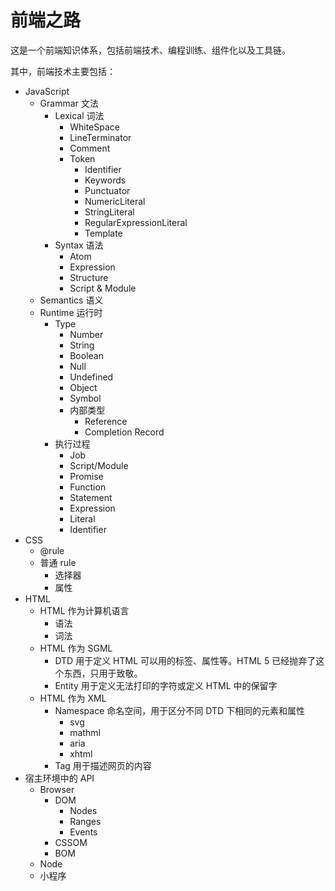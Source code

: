 # 前端之路

这是一个前端知识体系，包括前端技术、编程训练、组件化以及工具链。

其中，前端技术主要包括：

- JavaScript
  - Grammar 文法
    - Lexical 词法
      - WhiteSpace
      - LineTerminator
      - Comment
      - Token
        - Identifier
        - Keywords
        - Punctuator
        - NumericLiteral
        - StringLiteral
        - RegularExpressionLiteral
        - Template
    - Syntax 语法
      - Atom
      - Expression
      - Structure
      - Script & Module
  - Semantics 语义
  - Runtime 运行时
    - Type
      - Number
      - String
      - Boolean
      - Null
      - Undefined
      - Object
      - Symbol
      - 内部类型
        - Reference
        - Completion Record
    - 执行过程
      - Job
      - Script/Module
      - Promise
      - Function
      - Statement
      - Expression
      - Literal
      - Identifier
- CSS
  - @rule
  - 普通 rule
    - 选择器
    - 属性
- HTML
  - HTML 作为计算机语言
    - 语法
    - 词法
  - HTML 作为 SGML
    - DTD 用于定义 HTML 可以用的标签、属性等。HTML 5 已经抛弃了这个东西，只用于致敬。
    - Entity 用于定义无法打印的字符或定义 HTML 中的保留字
  - HTML 作为 XML
    - Namespace 命名空间，用于区分不同 DTD 下相同的元素和属性
      - svg
      - mathml
      - aria
      - xhtml
    - Tag 用于描述网页的内容
- 宿主环境中的 API
  - Browser
    - DOM
      - Nodes
      - Ranges
      - Events
    - CSSOM
    - BOM
  - Node
  - 小程序
